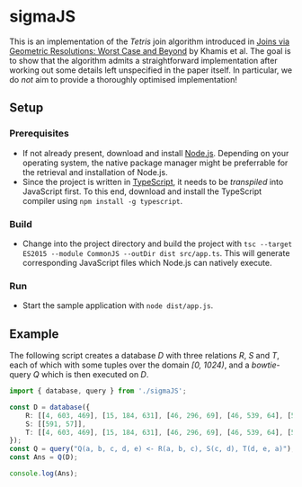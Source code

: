 ﻿# sigmaJS
This is an implementation of the *Tetris* join algorithm introduced in [Joins via Geometric Resolutions: Worst Case and Beyond](http://doi.org/10.1145/2967101) by Khamis et al.
The goal is to show that the algorithm admits a straightforward implementation after working out some details left unspecified in the paper itself.
In particular, we do *not* aim to provide a thoroughly optimised implementation!

## Setup

### Prerequisites
* If not already present, download and install [Node.js](https://nodejs.org). Depending on your operating system, the native package manager might be preferrable for the retrieval and installation of Node.js.
* Since the project is written in [TypeScript](https://www.typescriptlang.org/), it needs to be *transpiled* into JavaScript first. To this end, download and install the TypeScript compiler using `npm install -g typescript`.

### Build
* Change into the project directory and build the project with `tsc --target ES2015 --module CommonJS --outDir dist src/app.ts`. This will generate corresponding JavaScript files which Node.js can natively execute.

### Run
* Start the sample application with `node dist/app.js`.

## Example
The following script creates a database *D* with three relations *R*, *S* and *T*, each of which with some tuples over the domain *[0, 1024)*, and a *bowtie*-query *Q* which is then executed on *D*.

```TypeScript
import { database, query } from './sigmaJS';

const D = database({
    R: [[4, 603, 469], [15, 184, 631], [46, 296, 69], [46, 539, 64], [56, 549, 488], [57, 725, 72], [57, 819, 234], [57, 819, 640], [57, 999, 281], [72, 367, 591]],
    S: [[591, 57]],
    T: [[4, 603, 469], [15, 184, 631], [46, 296, 69], [46, 539, 64], [56, 549, 488], [57, 725, 72], [57, 819, 234], [57, 819, 640], [57, 999, 281], [113, 367, 591]]
});
const Q = query("Q(a, b, c, d, e) <- R(a, b, c), S(c, d), T(d, e, a)");
const Ans = Q(D);

console.log(Ans);
```
